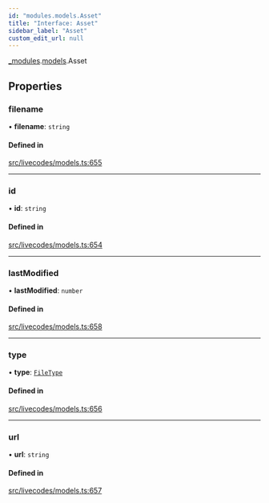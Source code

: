 ```yaml
---
id: "modules.models.Asset"
title: "Interface: Asset"
sidebar_label: "Asset"
custom_edit_url: null
---
```


[_modules](../modules/modules.md).[models](../namespaces/modules.models.md).Asset

## Properties

### filename

• **filename**: `string`

#### Defined in

[src/livecodes/models.ts:655](https://github.com/live-codes/livecodes/blob/0b19ad3/src/livecodes/models.ts#L655)

___

### id

• **id**: `string`

#### Defined in

[src/livecodes/models.ts:654](https://github.com/live-codes/livecodes/blob/0b19ad3/src/livecodes/models.ts#L654)

___

### lastModified

• **lastModified**: `number`

#### Defined in

[src/livecodes/models.ts:658](https://github.com/live-codes/livecodes/blob/0b19ad3/src/livecodes/models.ts#L658)

___

### type

• **type**: [`FileType`](../namespaces/modules.models.md#filetype)

#### Defined in

[src/livecodes/models.ts:656](https://github.com/live-codes/livecodes/blob/0b19ad3/src/livecodes/models.ts#L656)

___

### url

• **url**: `string`

#### Defined in

[src/livecodes/models.ts:657](https://github.com/live-codes/livecodes/blob/0b19ad3/src/livecodes/models.ts#L657)
